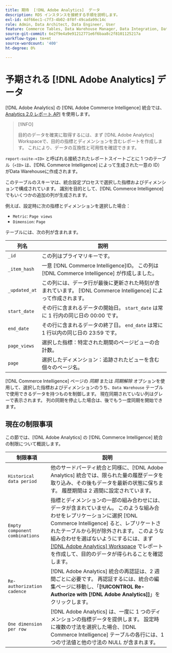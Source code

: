 ```yaml
---
title: 期待  [!DNL Adobe Analytics]  データ
description: RDS インスタンスを接続する手順を説明します。
exl-id: 4df66ec1-c7f3-4b02-8f0f-49cada99c14c
role: Admin, Data Architect, Data Engineer, User
feature: Commerce Tables, Data Warehouse Manager, Data Integration, Data Import/Export
source-git-commit: 6e2f9e4a9e91212771e6f6baa8c2f8101125217a
workflow-type: tm+mt
source-wordcount: '400'
ht-degree: 0%

---
```


# 予期される [!DNL Adobe Analytics] データ

[!DNL Adobe Analytics] の [!DNL Adobe Commerce Intelligence] 統合では、[Analytics 2.0 レポート API](https://developer.adobe.com/analytics-apis/docs/2.0/#!AdobeDocs/analytics-2.0-apis/master/README.md) を使用します。

>[!INFO]
>
>目的のデータを確実に取得するには、まず [!DNL Adobe Analytics] Workspaceで、目的の指標とディメンションを含むレポートを作成します。 これにより、データの互換性と可用性を確認できます。

`report-suite-<ID>` と呼ばれる接続されたレポートスイートごとに 1 つのテーブル（`<ID>` は、[!DNL Commerce Intelligence] によって生成された一意の ID）がData Warehouseに作成されます。

このテーブルのスキーマは、統合設定プロセスで選択した指標およびディメンションで構成されています。 識別を目的として、[!DNL Commerce Intelligence] でもいくつかの追加の列が生成されます。

例えば、設定時に次の指標とディメンションを選択した場合：
- `Metric`: `Page views`
- `Dimension`: `Page`

テーブルには、次の列が含まれます。

| 列名 | 説明 |
| --- | --- |
| `_id` | この列はプライマリキーです。 |
| `_item_hash` | 一意 [!DNL Commerce Intelligence]ID。 この列は [!DNL Commerce Intelligence] が作成しました。 |
| `_updated_at` | この列には、データ行が最後に更新された時刻が含まれています。 [!DNL Commerce Intelligence] によって作成されます。 |
| `start_date` | その行に含まれるデータの開始日。 `start_date` は常に 1 行内の同じ日の 00:00 です。 |
| `end_date` | その行に含まれるデータの終了日。 `end_date` は常に 1 行以内の同じ日の 23:59 です。 |
| `page_views` | 選択した指標：特定された期間のページビューの合計数。 |
| `page` | 選択したディメンション：追跡されたビューを含む個々のページ名。 |

[!DNL Commerce Intelligence] ページの *同期* または *同期解除* オプションを使用して、選択した指標およびディメンションのうち、`Data Warehouse` テーブルで使用できるデータを持つものを制御します。 現在同期されていない列はグレーで表示されます。 列の同期を停止した場合は、後でもう一度同期を開始できます。

## 現在の制限事項

この節では、[!DNL Adobe Analytics] の [!DNL Commerce Intelligence] 統合の制限について概説します。

| 制限事項 | 説明 |
| --- | --- |
| `Historical data period` | 他のサードパーティ統合と同様に、[!DNL Adobe Analytics] 統合では、限られた量の履歴データを取り込み、その後もデータを最新の状態に保ちます。 履歴期間は 2 週間に設定されています。 |
| `Empty component combinations` | 指標とディメンションの一部の組み合わせには、データが含まれていません。 このような組み合わせをレプリケーションに選択 [!DNL Commerce Intelligence] ると、レプリケートされたテーブルから列が除外されます。 このような組み合わせを選ばないようにするには、まず [[!DNL Adobe Analytics] Workspace](https://experienceleague.adobe.com/docs/analytics/analyze/analysis-workspace/home.html) でレポートを作成して、目的のデータが得られることを確認します。 |
| `Re-authorization cadence` | [!DNL Adobe Analytics] 統合の再認証は、2 週間ごとに必要です。 再認証するには、統合の編集ページに移動し、「**[!UICONTROL Re-Authorize with [!DNL Adobe Analytics]]**」をクリックします。 |
| `One dimension per row` | [!DNL Adobe Analytics] は、一度に 1 つのディメンションの指標データを提供します。 設定時に複数の寸法を選択した場合、[!DNL Commerce Intelligence] テーブルの各行には、1 つの寸法値と他の寸法の NULL が含まれます。 |
